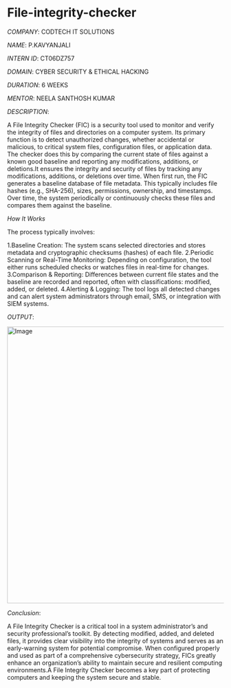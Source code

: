 # File-integrity-checker
*COMPANY*: CODTECH IT SOLUTIONS

*NAME*: P.KAVYANJALI

*INTERN ID*: CT06DZ757

*DOMAIN*: CYBER SECURITY & ETHICAL HACKING

*DURATION*: 6 WEEKS

*MENTOR*: NEELA SANTHOSH KUMAR

*DESCRIPTION*:

A File Integrity Checker (FIC) is a security tool used to monitor and verify the integrity of files and directories on a computer system. Its primary function is to detect unauthorized changes, whether accidental or malicious, to critical system files, configuration files, or application data. The checker does this by comparing the current state of files against a known good baseline and reporting any modifications, additions, or deletions.It ensures the integrity and security of files by tracking any modifications, additions, or deletions over time.
When first run, the FIC generates a baseline database of file metadata. This typically includes file hashes (e.g., SHA-256), sizes, permissions, ownership, and timestamps. Over time, the system periodically or continuously checks these files and compares them against the baseline.

*How It Works*

The process typically involves:

1.Baseline Creation: The system scans selected directories and stores metadata and cryptographic checksums (hashes) of each file.
2.Periodic Scanning or Real-Time Monitoring: Depending on configuration, the tool either runs scheduled checks or watches files in real-time for changes.
3.Comparison & Reporting: Differences between current file states and the baseline are recorded and reported, often with classifications: modified, added, or deleted.
4.Alerting & Logging: The tool logs all detected changes and can alert system administrators through email, SMS, or integration with SIEM systems.

*OUTPUT*:

<img width="1466" height="644" alt="Image" src="https://github.com/user-attachments/assets/8b22b01c-8081-4e54-a1f9-dcde3d8072be" />

*Conclusion*:

A File Integrity Checker is a critical tool in a system administrator’s and security professional’s toolkit. By detecting modified, added, and deleted files, it provides clear visibility into the integrity of systems and serves as an early-warning system for potential compromise. When configured properly and used as part of a comprehensive cybersecurity strategy, FICs greatly enhance an organization’s ability to maintain secure and resilient computing environments.A File Integrity Checker becomes a key part of protecting computers and keeping the system secure and stable.



